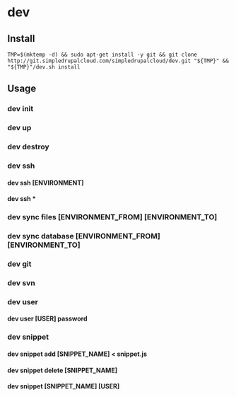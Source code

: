 dev
===

Install
-------

    TMP=$(mktemp -d) && sudo apt-get install -y git && git clone http://git.simpledrupalcloud.com/simpledrupalcloud/dev.git "${TMP}" && "${TMP}"/dev.sh install

Usage
-----

### dev init

### dev up

### dev destroy

### dev ssh

#### dev ssh [ENVIRONMENT]

#### dev ssh *

### dev sync files [ENVIRONMENT_FROM] [ENVIRONMENT_TO]

### dev sync database [ENVIRONMENT_FROM] [ENVIRONMENT_TO]

### dev git

### dev svn

### dev user

#### dev user [USER] password

### dev snippet

#### dev snippet add [SNIPPET_NAME] < snippet.js

#### dev snippet delete [SNIPPET_NAME]

#### dev snippet [SNIPPET_NAME] [USER]